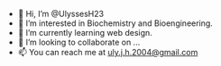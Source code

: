 - 👋 Hi, I’m @UlyssesH23
- 👀 I’m interested in Biochemistry and Bioengineering.
- 🌱 I’m currently learning web design.
- 💞️ I’m looking to collaborate on ...
- 📫 You can reach me at uly.j.h.2004@gmail.com

<!---
UlyssesH23/UlyssesH23 is a ✨ special ✨ repository because its `README.md` (this file) appears on your GitHub profile.
You can click the Preview link to take a look at your changes.
--->
